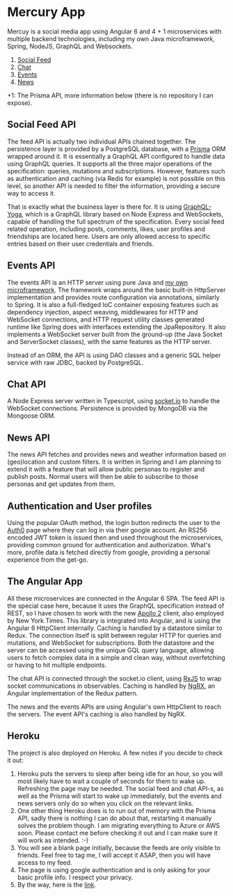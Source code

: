 # Mercury App

Mercuy is a social media app using Angular 6 and 4 + 1 microservices with multiple backend technologies, 
including my own Java microframework, Spring, NodeJS, GraphQL and Websockets.

1. [Social Feed](https://github.com/DanielCs1988/mercury-feed-api)
2. [Chat](https://github.com/DanielCs1988/mercury-chat-node)
3. [Events](https://github.com/DanielCs1988/mercury-events-java)
4. [News](https://github.com/DanielCs1988/mercury-news-api)

+1: The Prisma API, more information below (there is no repository I can expose).

## Social Feed API

The feed API is actually two individual APIs chained together. The persistence layer is provided by a PostgreSQL
database, with a [Prisma](https://www.prisma.io/docs/) ORM wrapped around it. It is essentially a GraphQL API
configured to handle data using GraphQL queries. It supports all the three major
operations of the specification: queries, mutations and subscriptions. However, features such as authentication and
caching (via Redis for example) is not possible on this level, so another API is needed to filter the information,
providing a secure way to access it. 

That is exactly what the business layer is there for. It is using [GraphQL-Yoga](https://github.com/prismagraphql/graphql-yoga), which
 is a GraphQL library based on
Node Express and WebSockets, capable of handling the full spectrum of the specification.
 Every social feed related operation, including posts, comments, likes,
user profiles and friendships are located here. Users are only allowed access to specific entries based on their user credentials and friends.

## Events API

The events API is an HTTP server using pure Java and [my own microframework](https://github.com/DanielCs1988/webserver-pack). The framework wraps around the basic built-in HttpServer
implementation and provides route configuration via annotations, similarly to Spring. It is also a full-fledged IoC
container exposing features such as dependency injection, aspect weaving, middlewares for HTTP and WebSocket connections, and HTTP request utility classes generated runtime
like Spring does with interfaces extending the JpaRepository. It also implements a WebSocket server built from the ground-up (the Java Socket and ServerSocket classes), with the same features as the HTTP server.

Instead of an ORM, the API is using DAO classes and a generic SQL helper service with raw JDBC, backed by PostgreSQL.
 
## Chat API

A Node Express server written in Typescript, using [socket.io](https://socket.io/) to handle the WebSocket connections. Persistence is provided by MongoDB via the
Mongoose ORM.

## News API

The news API fetches and provides news and weather information
based on (geo)location and custom filters. It is written in Spring and I am planning to extend it with a feature
that will allow public personas to register and publish posts. Normal users will then be able to subscribe to those
personas and get updates from them.

## Authentication and User profiles

Using the popular OAuth method, the login button redirects the user to the [Auth0](https://auth0.com/) page where they can log in via
their google account. An RS256 encoded JWT token is issued then and used throughout the microservices,
providing common ground for authentication and authorization. What's more, profile data is fetched directly from google,
providing a personal experience from the get-go.

## The Angular App

All these microservices are connected in the Angular 6 SPA. The feed API is the special case here, because it uses the
GraphQL specification instead of REST, so I have chosen to work with the new [Apollo 2](https://www.apollographql.com/)
client, also employed by New York Times. This library is integrated into Angular, and is using the Angular 6 HttpClient internally. Caching is
handled by a datastore similar to Redux. The connection itself is split between regular HTTP for queries and mutations,
and WebSocket for subscriptions. Both the datastore and the server can be accessed using the unique GQL query language,
allowing users to fetch complex data in a simple and clean way, without overfetching or having to hit multiple endpoints.

The chat API is connected through the socket.io client, using [RxJS](https://rxjs-dev.firebaseapp.com/) to
wrap socket communications in observables. Caching is handled by [NgRX](https://github.com/ngrx/platform), an Angular implementation of the Redux pattern.

The news and the events APIs are using Angular's own HttpClient to reach the servers. The event API's caching is also handled by NgRX.

## Heroku

The project is also deployed on Heroku. A few notes if you decide to check it out:

1. Heroku puts the servers to sleep after being idle for an hour, so you will most likely have to wait a couple of seconds for them
   to wake up. Refreshing the page may be needed. The social feed and chat API-s, as well as the Prisma will start to wake up immediately, but the events and news
   servers only do so when you click on the relevant links.
2. One other thing Heroku does is to run out of memory with the Prisma API, sadly there is nothing I can do about that,
   restarting it manually solves the problem though. I am migrating everything to Azure or AWS soon. Please contact me before checking it out and I can make sure it will
   work as intended. :-)
3. You will see a blank page initially, because the feeds are only visible to friends. Feel free to tag me, I will
   accept it ASAP, then you will have access to my feed.
4. The page is using google authentication and is only asking for your basic profile info. I respect your privacy.   
4. By the way, here is the [link](https://mercury-nexus.herokuapp.com/).      
